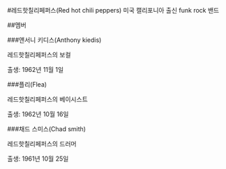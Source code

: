 #레드핫칠리페퍼스(Red hot chili peppers)
미국 캘리포니아 출신 funk rock 밴드

##멤버

###앤서니 키디스(Anthony kiedis)

레드핫칠리페퍼스의 보컬

출생: 1962년 11월 1일

###플리(Flea)

레드핫칠리페퍼스의 베이시스트

출생: 1962년 10월 16일

###채드 스미스(Chad smith)

레드핫칠리페퍼스의 드러머

출생: 1961년 10월 25일